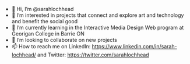 - 👋 Hi, I’m @sarahlochhead
- 👀 I’m interested in projects that connect and explore art and technology and benefit the social good
- 🌱 I’m currently learning in the Interactive Media Design Web program at Georigan College in Barrie ON
- 💞️ I’m looking to collaborate on new projects
- 📫 How to reach me on LinkedIn: https://www.linkedin.com/in/sarah-lochhead/ and Twitter: https://twitter.com/sarahlochhead 

